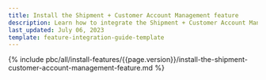 ```yaml
---
title: Install the Shipment + Customer Account Management feature
description: Learn how to integrate the Shipment + Customer Account Management feature into your project
last_updated: July 06, 2023
template: feature-integration-guide-template
---
```


{% include pbc/all/install-features/{{page.version}}/install-the-shipment-customer-account-management-feature.md %} <!-- To edit, see /_includes/pbc/all/install-features/202304.0/install-the-shipment-customer-account-management-feature.md -->
